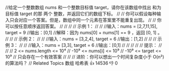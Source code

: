 //给定一个整数数组 nums 和一个整数目标值 target，请你在该数组中找出 和为目标值 target 的那 两个 整数，并返回它们的数组下标。 
//
// 你可以假设每种输入只会对应一个答案。但是，数组中同一个元素在答案里不能重复出现。 
//
// 你可以按任意顺序返回答案。 
//
// 
//
// 示例 1： 
//
// 
//输入：nums = [2,7,11,15], target = 9
//输出：[0,1]
//解释：因为 nums[0] + nums[1] == 9 ，返回 [0, 1] 。
// 
//
// 示例 2： 
//
// 
//输入：nums = [3,2,4], target = 6
//输出：[1,2]
// 
//
// 示例 3： 
//
// 
//输入：nums = [3,3], target = 6
//输出：[0,1]
// 
//
// 
//
// 提示： 
//
// 
// 2 <= nums.length <= 10⁴ 
// -10⁹ <= nums[i] <= 10⁹ 
// -10⁹ <= target <= 10⁹ 
// 只会存在一个有效答案 
// 
//
// 进阶：你可以想出一个时间复杂度小于 O(n²) 的算法吗？ 
// Related Topics 数组 哈希表 👍 14536 👎 0
